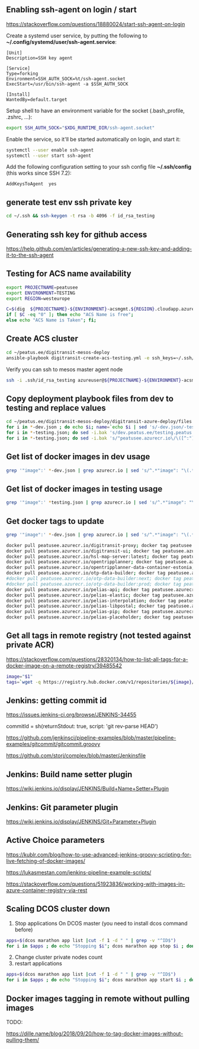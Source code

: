 ## Enabling ssh-agent on login / start

https://stackoverflow.com/questions/18880024/start-ssh-agent-on-login

Create a systemd user service, by putting the following to **~/.config/systemd/user/ssh-agent.service**:

```
[Unit]
Description=SSH key agent

[Service]
Type=forking
Environment=SSH_AUTH_SOCK=%t/ssh-agent.socket
ExecStart=/usr/bin/ssh-agent -a $SSH_AUTH_SOCK

[Install]
WantedBy=default.target
```

Setup shell to have an environment variable for the socket (.bash_profile, .zshrc, ...):

```bash
export SSH_AUTH_SOCK="$XDG_RUNTIME_DIR/ssh-agent.socket"
```

Enable the service, so it'll be started automatically on login, and start it:

```bash
systemctl --user enable ssh-agent
systemctl --user start ssh-agent
```

Add the following configuration setting to your ssh config file **~/.ssh/config** (this works since SSH 7.2):

```
AddKeysToAgent  yes
```


## generate test env ssh private key

```bash
cd ~/.ssh && ssh-keygen -t rsa -b 4096 -f id_rsa_testing
```

## Generating ssh key for github access

https://help.github.com/en/articles/generating-a-new-ssh-key-and-adding-it-to-the-ssh-agent

## Testing for ACS name availability

```bash
export PROJECTNAME=peatusee
export ENVIRONMENT=TESTING
export REGION=westeurope

C=$(dig  ${PROJECTNAME}-${ENVIRONMENT}-acsmgmt.${REGION}.cloudapp.azure.com +short | wc -l)
if [ $C -eq "0" ]; then echo "ACS Name is free"; 
else echo "ACS Name is Taken"; fi;
```

## Create ACS cluster

```bash
cd ~/peatus.ee/digitransit-mesos-deploy
ansible-playbook digitransit-create-acs-testing.yml -e ssh_keys=~/.ssh/id_rsa_testing.pub
```

Verify you can ssh to mesos master agent node

```bash
ssh -i .ssh/id_rsa_testing azureuser@${PROJECTNAME}-${ENVIRONMENT}-acsmgmt.${REGION}.cloudapp.azure.com

```


## Copy deployment playbook files from dev to testing and replace values

```bash
cd ~/peatus.ee/digitransit-mesos-deploy/digitransit-azure-deploy/files
for i in *-dev.json ; do echo $i; name=`echo $i | sed 's/-dev.json/-testing.json/g;'`; echo $name ; cp $i $name; done 
for i in *-testing.json; do sed -i.bak 's/dev.peatus.ee/testing.peatus.ee/g' $i; done 
for i in *-testing.json; do sed -i.bak 's/"peatusee.azurecr.io\/\([^:"]*\)\+\(:[^"]\+\)*"/"peatusee.azurecr.io\/\1:testing"/g' $i ; done
```

## Get list of docker images in dev usage

```bash
grep '"image":' *-dev.json | grep azurecr.io | sed 's/^.*"image": "\(.*\)\+".*$/\1/g' | sort |uniq
```

## Get list of docker images in testing usage

```bash
grep '"image":' *testing.json | grep azurecr.io | sed 's/^.*"image": "\(.*\)\+".*$/\1/g' | sort |uniq
```

## Get docker tags to update

```bash
grep '"image":' *-dev.json | grep azurecr.io | sed 's/^.*"image": "\(.*\)\+".*$/\1/g' | sort |uniq | sed 's/^\([^:]*\)\+\(.*\)$/docker pull \0; docker tag \0 \1:testing; docker push \1:testing/g'

docker pull peatusee.azurecr.io/digitransit-proxy; docker tag peatusee.azurecr.io/digitransit-proxy peatusee.azurecr.io/digitransit-proxy:testing; docker push peatusee.azurecr.io/digitransit-proxy:testing
docker pull peatusee.azurecr.io/digitransit-ui; docker tag peatusee.azurecr.io/digitransit-ui peatusee.azurecr.io/digitransit-ui:testing; docker push peatusee.azurecr.io/digitransit-ui:testing
docker pull peatusee.azurecr.io/hsl-map-server:latest; docker tag peatusee.azurecr.io/hsl-map-server:latest peatusee.azurecr.io/hsl-map-server:testing; docker push peatusee.azurecr.io/hsl-map-server:testing
docker pull peatusee.azurecr.io/opentripplanner; docker tag peatusee.azurecr.io/opentripplanner peatusee.azurecr.io/opentripplanner:testing; docker push peatusee.azurecr.io/opentripplanner:testing
docker pull peatusee.azurecr.io/opentripplanner-data-container-estonia; docker tag peatusee.azurecr.io/opentripplanner-data-container-estonia peatusee.azurecr.io/opentripplanner-data-container-estonia:testing; docker push peatusee.azurecr.io/opentripplanner-data-container-estonia:testing
docker pull peatusee.azurecr.io/otp-data-builder; docker tag peatusee.azurecr.io/otp-data-builder peatusee.azurecr.io/otp-data-builder:testing; docker push peatusee.azurecr.io/otp-data-builder:testing
#docker pull peatusee.azurecr.io/otp-data-builder:next; docker tag peatusee.azurecr.io/otp-data-builder:next peatusee.azurecr.io/otp-data-builder:testing; docker push peatusee.azurecr.io/otp-data-builder:testing
#docker pull peatusee.azurecr.io/otp-data-builder:prod; docker tag peatusee.azurecr.io/otp-data-builder:prod peatusee.azurecr.io/otp-data-builder:testing; docker push peatusee.azurecr.io/otp-data-builder:testing
docker pull peatusee.azurecr.io/pelias-api; docker tag peatusee.azurecr.io/pelias-api peatusee.azurecr.io/pelias-api:testing; docker push peatusee.azurecr.io/pelias-api:testing
docker pull peatusee.azurecr.io/pelias-elastic; docker tag peatusee.azurecr.io/pelias-elastic peatusee.azurecr.io/pelias-elastic:testing; docker push peatusee.azurecr.io/pelias-elastic:testing
docker pull peatusee.azurecr.io/pelias-interpolation; docker tag peatusee.azurecr.io/pelias-interpolation peatusee.azurecr.io/pelias-interpolation:testing; docker push peatusee.azurecr.io/pelias-interpolation:testing
docker pull peatusee.azurecr.io/pelias-libpostal; docker tag peatusee.azurecr.io/pelias-libpostal peatusee.azurecr.io/pelias-libpostal:testing; docker push peatusee.azurecr.io/pelias-libpostal:testing
docker pull peatusee.azurecr.io/pelias-pip; docker tag peatusee.azurecr.io/pelias-pip peatusee.azurecr.io/pelias-pip:testing; docker push peatusee.azurecr.io/pelias-pip:testing
docker pull peatusee.azurecr.io/pelias-placeholder; docker tag peatusee.azurecr.io/pelias-placeholder peatusee.azurecr.io/pelias-placeholder:testing; docker push peatusee.azurecr.io/pelias-placeholder:testing


```

## Get all tags in remote registry (not tested against private ACR)

https://stackoverflow.com/questions/28320134/how-to-list-all-tags-for-a-docker-image-on-a-remote-registry/39485542

```bash
image="$1"
tags=`wget -q https://registry.hub.docker.com/v1/repositories/${image}/tags -O -  | sed -e 's/[][]//g' -e 's/"//g' -e 's/ //g' | tr '}' '\n'  | awk -F: '{print $3}'`
```

## Jenkins: getting commit id 

https://issues.jenkins-ci.org/browse/JENKINS-34455

commitId = sh(returnStdout: true, script: 'git rev-parse HEAD')

https://github.com/jenkinsci/pipeline-examples/blob/master/pipeline-examples/gitcommit/gitcommit.groovy

https://github.com/storj/complex/blob/master/Jenkinsfile


## Jenkins: Build name setter plugin

https://wiki.jenkins.io/display/JENKINS/Build+Name+Setter+Plugin

## Jenkins: Git parameter plugin

https://wiki.jenkins.io/display/JENKINS/Git+Parameter+Plugin

## Active Choice parameters

https://kublr.com/blog/how-to-use-advanced-jenkins-groovy-scripting-for-live-fetching-of-docker-images/

https://lukasmestan.com/jenkins-pipeline-example-scripts/

https://stackoverflow.com/questions/51923836/working-with-images-in-azure-container-registry-via-rest

## Scaling DCOS cluster down

1. Stop applications
On DCOS master (you need to install dcos command before)

```bash
apps=$(dcos marathon app list |cut -f 1 -d " " | grep -v "^ID$")
for i in $apps ; do echo "Stopping $i"; dcos marathon app stop $i ; done
```

2. Change cluster private nodes count
3. restart applications

```bash
apps=$(dcos marathon app list |cut -f 1 -d " " | grep -v "^ID$")
for i in $apps ; do echo "Stopping $i"; dcos marathon app start $i ; done
```


## Docker images tagging in remote without pulling images

TODO: 

https://dille.name/blog/2018/09/20/how-to-tag-docker-images-without-pulling-them/

